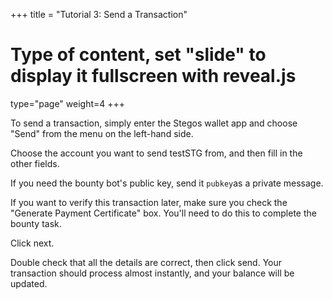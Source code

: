 +++
title = "Tutorial 3: Send a Transaction"
# Type of content, set "slide" to display it fullscreen with reveal.js
type="page"
weight=4
+++

To send a transaction, simply enter the Stegos wallet app and choose "Send" from the menu on the left-hand side.

Choose the account you want to send testSTG from, and then fill in the other fields.

If you need the bounty bot's public key, send it `pubkey`as a private message.

If you want to verify this transaction later, make sure you check the "Generate Payment Certificate" box. You'll need to do this to complete the bounty task.

Click next.

Double check that all the details are correct, then click send. Your transaction should process almost instantly, and your balance will be updated.